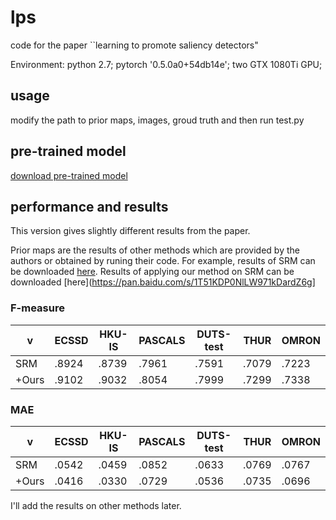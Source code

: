 # lps
code for the paper ``learning to promote saliency detectors"

Environment: python 2.7; pytorch '0.5.0a0+54db14e'; two GTX 1080Ti GPU;

## usage
modify the path to prior maps, images, groud truth and then run test.py

## pre-trained model
[download pre-trained model](https://pan.baidu.com/s/1mOMz6pXYsoJPgqE6hQxI1A)

## performance and results

This version gives slightly different results from the paper. 

Prior maps are the results of other methods which are provided by the authors or obtained by runing their code. 
For example, results of SRM can be downloaded [here](https://github.com/TiantianWang/ICCV17_SRM). Results of applying our method on SRM can be downloaded [here](https://pan.baidu.com/s/1T51KDP0NlLW971kDardZ6g]

### F-measure

  v  |ECSSD | HKU-IS|PASCALS|DUTS-test|THUR|OMRON
  --- | --- | ---   | ---   | ---     | ---| --- 
SRM  |.8924 | .8739 | .7961 | .7591 |.7079|.7223
+Ours|.9102 | .9032 | .8054 | .7999 |.7299|.7338


### MAE

 v   |ECSSD | HKU-IS|PASCALS|DUTS-test|THUR|OMRON
  --- | --- | ---   | ---   | ---     | ---| --- 
SRM  |.0542 | .0459 | .0852 |.0633|.0769|.0767
+Ours|.0416 | .0330 | .0729 |.0536|.0735|.0696

I'll add the results on other methods later. 

